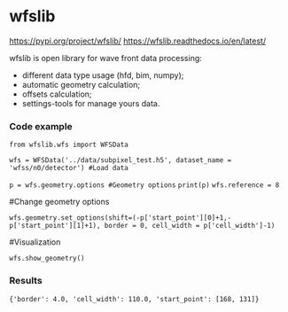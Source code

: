 # wfslib

https://pypi.org/project/wfslib/
https://wfslib.readthedocs.io/en/latest/


wfslib is open library for wave front data processing:

* different data type usage (hfd, bim, numpy);
* automatic geometry calculation;
* offsets calculation;
* settings-tools for manage yours data.

### Code example
`from wfslib.wfs import WFSData`

`wfs = WFSData('../data/subpixel_test.h5', dataset_name = 'wfss/n0/detector') #Load data`

`p = wfs.geometry.options #Geometry options`
`print(p)`
`wfs.reference = 8`

#Change geometry options

`wfs.geometry.set_options(shift=(-p['start_point'][0]+1,-p['start_point'][1]+1), border = 0, cell_width = p['cell_width']-1)`

#Visualization

`wfs.show_geometry()`

### Results

`{'border': 4.0, 'cell_width': 110.0, 'start_point': [168, 131]}`


